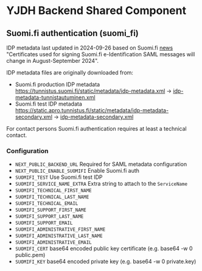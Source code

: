 # YJDH Backend Shared Component


## Suomi.fi authentication (suomi_fi)

IDP metadata last updated in 2024-09-26 based on Suomi.fi
[news](https://palveluhallinta.suomi.fi/en/ajankohtaista/uutiset/66b1b15f3672c6001a51505a)
"Certificates used for signing Suomi.fi e-Identification SAML messages will change in August-September 2024".

IDP metadata files are originally downloaded from:
- Suomi.fi production IDP metadata https://tunnistus.suomi.fi/static/metadata/idp-metadata.xml →
  [idp-metadata-tunnistautuminen.xml](./shared/suomi_fi/metadata/idp-metadata-tunnistautuminen.xml)
- Suomi.fi test IDP metadata https://static.apro.tunnistus.fi/static/metadata/idp-metadata-secondary.xml →
  [idp-metadata-secondary.xml](./shared/suomi_fi/metadata/idp-metadata-secondary.xml)

For contact persons Suomi.fi authentication requires at least a technical contact.

### Configuration
- `NEXT_PUBLIC_BACKEND_URL` Required for SAML metadata configuration
- `NEXT_PUBLIC_ENABLE_SUOMIFI` Enable Suomi.fi auth
- `SUOMIFI_TEST` Use Suomi.fi test IDP
- `SUOMIFI_SERVICE_NAME_EXTRA` Extra string to attach to the `ServiceName`
- `SUOMIFI_TECHNICAL_FIRST_NAME`
- `SUOMIFI_TECHNICAL_LAST_NAME`
- `SUOMIFI_TECHNICAL_EMAIL`
- `SUOMIFI_SUPPORT_FIRST_NAME`
- `SUOMIFI_SUPPORT_LAST_NAME`
- `SUOMIFI_SUPPORT_EMAIL`
- `SUOMIFI_ADMINISTRATIVE_FIRST_NAME`
- `SUOMIFI_ADMINISTRATIVE_LAST_NAME`
- `SUOMIFI_ADMINISTRATIVE_EMAIL`
- `SUOMIFI_CERT` base64 encoded public key certificate (e.g. base64 -w 0 public.pem)
- `SUOMIFI_KEY` base64 encoded private key (e.g. base64 -w 0 private.key)
